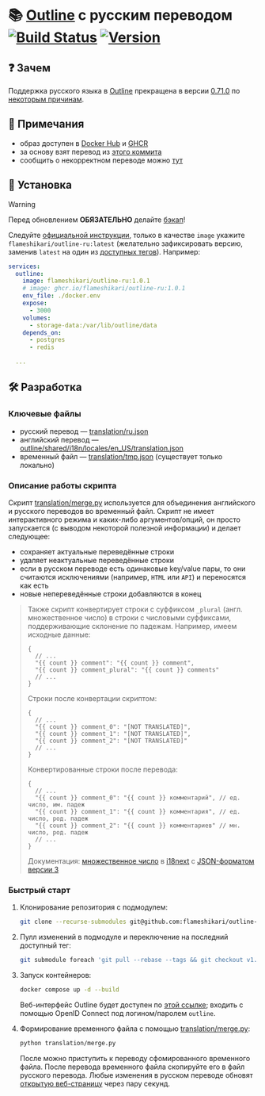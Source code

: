 # 📚 [Outline](https://github.com/outline/outline) с русским переводом [![Build Status](https://img.shields.io/github/actions/workflow/status/flameshikari/outline-ru/build.yml)](https://github.com/flameshikari/outline-ru/actions) [![Version](https://img.shields.io/github/v/release/flameshikari/outline-ru?style=)](https://github.com/flameshikari/outline-ru/releases/latest)

## ❓ Зачем

Поддержка русского языка в [Outline](https://github.com/outline/outline) прекращена в версии [0.71.0](https://github.com/outline/outline/releases/tag/v0.71.0) по [некоторым причинам](https://github.com/outline/outline/discussions/5706).

## 📝 Примечания

- образ доступен в [Docker Hub](https://hub.docker.com/r/flameshikari/outline-ru/tags) и [GHCR](https://github.com/flameshikari/outline-ru/pkgs/container/outline-ru)
- за основу взят перевод из [этого коммита](https://github.com/outline/outline/commit/228d1faa9fd3cbb82409d98e1443fed65adc5715)
- сообщить о некорректном переводе можно [тут](https://github.com/flameshikari/outline-ru/discussions/8)

## 🐳 Установка

> [!WARNING]
> Перед обновлением **ОБЯЗАТЕЛЬНО** делайте [бэкап](https://docs.getoutline.com/s/hosting/doc/backups-KZtPOADCHG)!

Следуйте [официальной инструкции](https://docs.getoutline.com/s/hosting/doc/docker-7pfeLP5a8t), только в качестве `image` укажите `flameshikari/outline-ru:latest` (желательно зафиксировать версию, заменив `latest` на один из [доступных тегов](https://github.com/flameshikari/outline-ru/tags)). Например:

```yaml
services:
  outline:
    image: flameshikari/outline-ru:1.0.1
    # image: ghcr.io/flameshikari/outline-ru:1.0.1
    env_file: ./docker.env
    expose:
      - 3000
    volumes:
      - storage-data:/var/lib/outline/data
    depends_on:
      - postgres
      - redis

  ...
```

## 🛠️ Разработка

### Ключевые файлы

- русский перевод — [translation/ru.json](./translation/ru.json)
- английский перевод — [outline/shared/i18n/locales/en_US/translation.json](https://github.com/outline/outline/blob/main/shared/i18n/locales/en_US/translation.json)
- временный файл — [translation/tmp.json]() (существует только локально)

### Описание работы скрипта

Скрипт [translation/merge.py](./translation/merge.py) используется для объединения английского и русского переводов во временный файл. Скрипт не имеет интерактивного режима и каких-либо аргументов/опций, он просто запускается (с выводом некоторой полезной информации) и делает следующее:

- сохраняет актуальные переведённые строки
- удаляет неактуальные переведённые строки
- если в русском переводе есть одинаковые key/value пары, то они считаются исключениями (например, `HTML` или `API`) и переносятся как есть
- новые непереведённые строки добавляются в конец

> Также скрипт конвертирует строки с суффиксом `_plural` (англ. множественное число) в строки с числовыми суффиксами, поддерживающие склонение по падежам. Например, имеем исходные данные:
> 
> ```jsonc
> {
>   // ...
>   "{{ count }} comment": "{{ count }} comment",
>   "{{ count }} comment_plural": "{{ count }} comments"
>   // ...
> }
> ```
> Строки после конвертации скриптом:
> ```jsonc
> {
>   // ...
>   "{{ count }} comment_0": "[NOT TRANSLATED]",
>   "{{ count }} comment_1": "[NOT TRANSLATED]",
>   "{{ count }} comment_2": "[NOT TRANSLATED]"
>   // ...
> }
> ```
> Конвертированные строки после перевода:
> ```jsonc
> {
>   // ...
>   "{{ count }} comment_0": "{{ count }} комментарий", // ед. число, им. падеж
>   "{{ count }} comment_1": "{{ count }} комментария", // ед. число, род. падеж
>   "{{ count }} comment_2": "{{ count }} комментариев" // мн. число, род. падеж
>   // ...
> }
> ```
> Документация: [множественное число](https://www.i18next.com/translation-function/plurals#languages-with-multiple-plurals) в [i18next](https://www.i18next.com) с [JSON-форматом версии 3](https://www.i18next.com/misc/json-format#i18next-json-v3)


### Быстрый старт

1. Клонирование репозитория с подмодулем:
    ```sh
    git clone --recurse-submodules git@github.com:flameshikari/outline-ru.git
    ```

2. Пулл изменений в подмодуле и переключение на последний доступный тег:
    ```sh
    git submodule foreach 'git pull --rebase --tags && git checkout v1.0.1'
    ```

3. Запуск контейнеров:
    ```sh
    docker compose up -d --build
    ```
    Веб-интерфейс Outline будет доступен по [этой ссылке](http://localhost:10240); входить с помощью OpenID Connect под логином/паролем `outline`.

4. Формирование временного файла с помощью [translation/merge.py](./translation/merge.py):
    ```sh
    python translation/merge.py
    ```
    После можно приступить к переводу сфомированного временного файла. После перевода временного файла скопируйте его в файл русского перевода. Любые изменения в русском переводе обновят [открытую веб-страницу](http://localhost:10240) через пару секунд.
